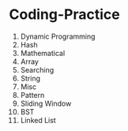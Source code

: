 # Coding-Practice

1. Dynamic Programming
2. Hash
3. Mathematical
4. Array
5. Searching
6. String
7. Misc
8. Pattern
9. Sliding Window
10. BST
11. Linked List